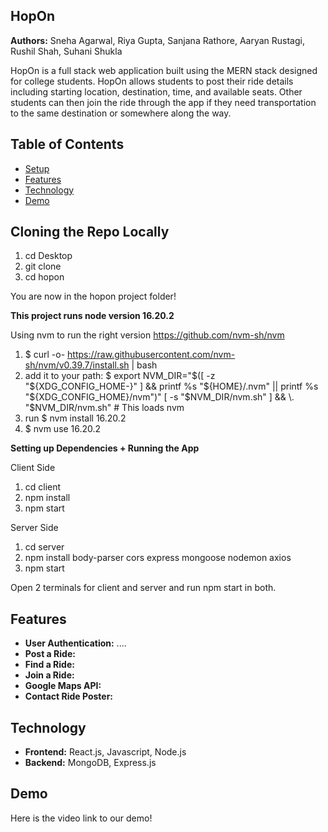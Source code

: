 ## HopOn
**Authors:** Sneha Agarwal, Riya Gupta, Sanjana Rathore, Aaryan Rustagi, Rushil Shah, Suhani Shukla

HopOn is a full stack web application built using the MERN stack designed for college students. HopOn allows students to post their ride details including starting location, destination, time, and available seats. Other students can then join the ride through the app if they need transportation to the same destination or somewhere along the way.

## Table of Contents
- [Setup](#cloning-the-repo-locally)
- [Features](#features)
- [Technology](#technology)
- [Demo](#demo)

## Cloning the Repo Locally
1. cd Desktop
2. git clone <url link>
3. cd hopon

You are now in the hopon project folder!

**This project runs node version 16.20.2**

Using nvm to run the right version https://github.com/nvm-sh/nvm
1. $ curl -o- https://raw.githubusercontent.com/nvm-sh/nvm/v0.39.7/install.sh | bash
2. add it to your path: $ export NVM_DIR="$([ -z "${XDG_CONFIG_HOME-}" ] && printf %s "${HOME}/.nvm" || printf %s "${XDG_CONFIG_HOME}/nvm")"
[ -s "$NVM_DIR/nvm.sh" ] && \. "$NVM_DIR/nvm.sh" # This loads nvm
3. run $ nvm install 16.20.2
4. $ nvm use 16.20.2 

**Setting up Dependencies + Running the App**

Client Side
1. cd client
2. npm install
3. npm start


Server Side
1. cd server
2. npm install body-parser cors express mongoose nodemon axios
3. npm start

Open 2 terminals for client and server and run npm start in both.

## Features
- **User Authentication:** ....
- **Post a Ride:**
- **Find a Ride:**
- **Join a Ride:**
- **Google Maps API:**
- **Contact Ride Poster:**

## Technology
-  **Frontend:** React.js, Javascript, Node.js
-  **Backend:** MongoDB, Express.js

## Demo
Here is the video link to our demo!


  


